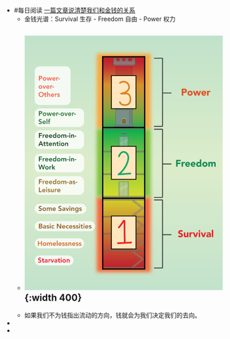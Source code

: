 - #每日阅读 [一篇文章说清楚我们和金钱的关系](https://youzhiyouxing.cn/n/materials/875)
	- 金钱光谱：Survival 生存 - Freedom 自由 - Power 权力
	- ![image.png](../assets/image_1643594959533_0.png){:width 400}
		-
	- 如果我们不为钱指出流动的方向，钱就会为我们决定我们的去向。
-
-